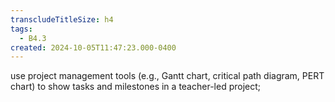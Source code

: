 ```yaml
---
transcludeTitleSize: h4
tags:
  - B4.3
created: 2024-10-05T11:47:23.000-0400
---
```

use project management tools (e.g., Gantt chart, critical path diagram, PERT chart) to show tasks and milestones in a teacher-led project;